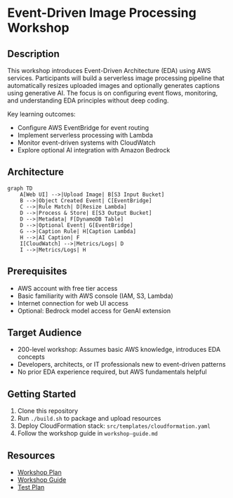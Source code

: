 # Event-Driven Image Processing Workshop

## Description

This workshop introduces Event-Driven Architecture (EDA) using AWS services. Participants will build a serverless image processing pipeline that automatically resizes uploaded images and optionally generates captions using generative AI. The focus is on configuring event flows, monitoring, and understanding EDA principles without deep coding.

Key learning outcomes:
- Configure AWS EventBridge for event routing
- Implement serverless processing with Lambda
- Monitor event-driven systems with CloudWatch
- Explore optional AI integration with Amazon Bedrock

## Architecture

```mermaid
graph TD
    A[Web UI] -->|Upload Image| B[S3 Input Bucket]
    B -->|Object Created Event| C[EventBridge]
    C -->|Rule Match| D[Resize Lambda]
    D -->|Process & Store| E[S3 Output Bucket]
    D -->|Metadata| F[DynamoDB Table]
    D -->|Optional Event| G[EventBridge]
    G -->|Caption Rule| H[Caption Lambda]
    H -->|AI Caption| F
    I[CloudWatch] -->|Metrics/Logs| D
    I -->|Metrics/Logs| H
```

## Prerequisites

- AWS account with free tier access
- Basic familiarity with AWS console (IAM, S3, Lambda)
- Internet connection for web UI access
- Optional: Bedrock model access for GenAI extension

## Target Audience

- 200-level workshop: Assumes basic AWS knowledge, introduces EDA concepts
- Developers, architects, or IT professionals new to event-driven patterns
- No prior EDA experience required, but AWS fundamentals helpful

## Getting Started

1. Clone this repository
2. Run `./build.sh` to package and upload resources
3. Deploy CloudFormation stack: `src/templates/cloudformation.yaml`
4. Follow the workshop guide in `workshop-guide.md`

## Resources

- [Workshop Plan](workshop-plan.md)
- [Workshop Guide](workshop-guide.md)
- [Test Plan](specs/workshop/test-plan.md)